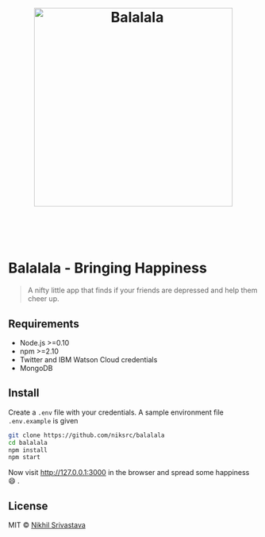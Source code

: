 <h1 align="center">
	<br>
	<img width="400" src="https://cdn.rawgit.com/niksrc/balalala/master/public/img/home.jpg" alt="Balalala">
	<br>
	<br>
	<br>
</h1>

# Balalala - Bringing Happiness

> A nifty little app that finds if your friends are depressed and help them cheer up.

## Requirements
  - Node.js >=0.10
  - npm >=2.10
  - Twitter and IBM Watson Cloud credentials
  - MongoDB

## Install

Create a `.env` file with your credentials.
A sample environment file `.env.example` is given

```sh
git clone https://github.com/niksrc/balalala
cd balalala
npm install
npm start
```

Now visit http://127.0.0.1:3000 in the browser and spread some happiness :smile: .

## License

MIT &copy; [Nikhil Srivastava](http://niksrc.github.io)
